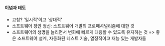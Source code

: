 #### 이념과 태도

* 고참? '일시적'이고 '상대적'
* 소프트웨어 장인 정신: 소프트웨어 개발의 프로페셔널리즘에 대한 것
* 소프트웨어의 생명을 늘리면서 변화에 빠르게 대응할 수 있도록 유지하는 것
  => 좋은 소프트웨어 설계, 자동화된 테스트 기술, 열정적이고 재능 있는 개발자들